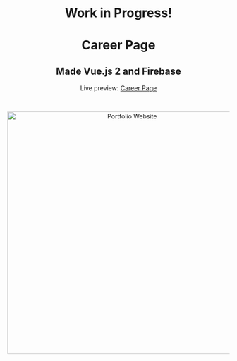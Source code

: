 <h1 align="center">Work in Progress!</h1>
<h1 align="center">Career Page</h1>
<h2 align="center">Made Vue.js 2 and Firebase</h2>
<p align="center">Live preview: <a href="https://vue-career-page.firebaseapp.com">Career Page</a></p><br>
<p align="center">
<img src="https://user-images.githubusercontent.com/12295765/37559047-cfb08c34-2a1e-11e8-8044-e4c4eaac2160.png" width="550" alt="Portfolio Website">
</p>
